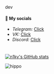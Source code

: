 dev
#### 📩 My socials
<ul>
  <li><i>Telegram: </i><a href="https://t.me/trenn1ky" alt="telegram">Click</a></li>
  <li><i>VK: </i><a href="https://vk.com/huinyia" alt="vk">Click</a></li>
  <li><i>Discord: </i><a href="https://discordapp.com/users/n1kyfn" alt="discord">Click</a></li>
</ul>

#

[![n1ky's GitHub stats](https://github-readme-stats.vercel.app/api?username=n1kyfn)](https://github.com/n1kyfn/github-readme-stats)




![hippo](https://media3.giphy.com/media/aUovxH8Vf9qDu/giphy.gif)

#

